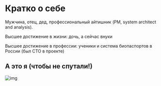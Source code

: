 # Кратко о себе

Мужчина, отец, дед, профессиональный айтишник (PM, system architect and analysis).

Высшее достижение в жизни: дочь, а сейчас внуки

Высшее достижение в профессии: ученики и система биопаспортов в России (был CTO в проекте)

## А это я (чтобы не спутали!)

![img](../../%D0%9B%D0%B8%D1%87%D0%BD%D0%BE%D0%B5/%D0%A4%D0%BE%D1%82%D0%BE/%D0%92%D0%BE%D1%81%D1%85%D0%BE%D0%B4.jpg)